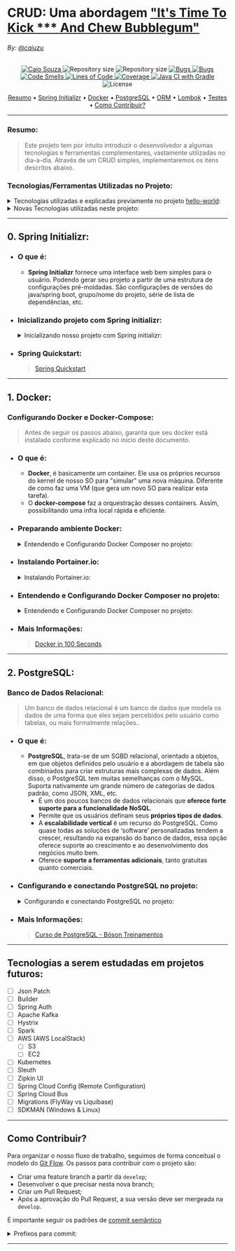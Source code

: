 # CRUD: Uma abordagem ["It's Time To Kick *** And Chew Bubblegum"](https://www.youtube.com/watch?v=D0GZ4Y9w6o0)

###### By: [@caiuzu](https://github.com/Caiuzu/)

<!-- Badges -->
<p align="center">
   <a href="https://www.linkedin.com/">
      <img alt="Caio Souza" src="https://img.shields.io/badge/-Caio Souza-black?style=flat&logo=Linkedin&logoColor=white" />
   </a>
  <img alt="Repository size" src="https://img.shields.io/github/repo-size/Caiuzu/crud"/>
  <img alt="Repository size" src="https://views.whatilearened.today/views/github/Caiuzu/crud.svg"/>

   <a href="https://sonarcloud.io/dashboard?id=Caiuzu_crud">
      <img alt="Bugs" src="https://sonarcloud.io/api/project_badges/measure?project=Caiuzu_crud&metric=bugs" />
   </a>
   <a href="https://sonarcloud.io/dashboard?id=Caiuzu_crud">
      <img alt="Bugs" src="https://sonarcloud.io/api/project_badges/measure?project=Caiuzu_crud&metric=bugs" />
   </a>
   <a href="https://sonarcloud.io/dashboard?id=Caiuzu_crud">
      <img alt="Code Smells" src="https://sonarcloud.io/api/project_badges/measure?project=Caiuzu_crud&metric=code_smells" />
   </a>
   <a href="https://sonarcloud.io/dashboard?id=Caiuzu_crud">
      <img alt="Lines of Code" src="https://sonarcloud.io/api/project_badges/measure?project=Caiuzu_crud&metric=ncloc" />
   </a>
   <a href="https://sonarcloud.io/dashboard?id=Caiuzu_crud">
      <img alt="Coverage" src="https://sonarcloud.io/api/project_badges/measure?project=Caiuzu_crud&metric=coverage" />
   </a>
   <a href="https://github.com/Caiuzu/crud/actions/workflows/gradle.yml">
      <img alt="Java CI with Gradle" src="https://github.com/Caiuzu/crud/actions/workflows/gradle.yml/badge.svg?branch=master" />
   </a>
  <img alt="License" src="https://img.shields.io/badge/license-MIT-black"/>
</p>


<!-- Indice-->  
<p align="center">  
 <a href="#resumo">Resumo</a> •
 <a href="#spring-initializr">Spring Initializr</a> •  
 <a href="#docker">Docker</a> •  
 <a href="#postgresql">PostgreSQL</a> •  
 <a href="#orm">ORM</a> •  
 <a href="#lombok">Lombok</a> •  
 <a href="#testes">Testes</a> •  
 <a href="#como-contribuir">Como Contribuir?</a>  
</p>  

---

### Resumo:

> Este projeto tem por intuito introduzir o desenvolvedor a algumas tecnologias e ferramentas complementares, vastamente
> utilizadas no dia-a-dia.
> Através de um CRUD simples, implementaremos os itens descritos abaixo.



### Tecnologias/Ferramentas Utilizadas no Projeto:

<details>
<summary>Tecnologias utilizadas e explicadas previamente no projeto <a href="https://github.com/Caiuzu/hello-world">hello-world</a>:</summary> 

  - [x] Spring Initializr
  - [x] Spring Boot
  - [X] Gradle
  - [X] Actuator
  - [X] Springfox Swagger
  - [X] JUnit 5
  - [X] Cucumber
  - [X] SonarCloud
  - [X] CI/CD (GitHub Actions)
  - [X] Commit Semântico
  - [X] Discord Webhook

</details>


<details>
<summary>Novas Tecnologias utilizadas neste projeto:</summary> 

- [X] JUnit 5 (Complementando)
    - Considerar a utilização do Teste Unitário para tudo, menos entidades e controller( nos controllers utilizar teste
      de integração com cucumber)
- [X] Docker
    - [X] Portainer.io
    - [X] PostgreSQL

- [ ] ORM
    - [X] Hibernate
    - [X] JPA
        - [X] Audited JPA Envers

- [ ] Testes
    - [ ] Mockito
    - [ ] Factory

- [ ] Core
    - [X] Lombok
    - [X] Pagination
    - [X] VO
    - [ ] Validator
    - [ ] Tratamento de Exceptions

- [ ] Heroku
- [ ] New Relic

</details>

---

## 0. Spring Initializr:

- ### O que é:
    - **Spring Initializr** fornece uma interface web bem simples para o usuário. Podendo gerar seu projeto a partir de
      uma estrutura de configurações pré-moldadas. São configurações de versões do java/spring boot, grupo/nome do
      projeto, série de lista de dependências, etc.

- ### Inicializando projeto com Spring initializr:
  <details>
  <summary>Inicializando nosso projeto com Spring initializr:</summary>

    - Inicializaremos o projeto através do [spring initializr](http://start.spring.io) utilizando os parâmetros
      abaixo:

        - **Project**: Gradle Project;
            - **Language**: Java;
            - **Spring Boot**: 2.6.5;
            - **Project Metadata**:
                - **Group**: br.com.simple
                - **Artifact**: crud
                - **Name**: crud
                - **Description**: Simple CRUD API
                - **Package name**: br.com.simple.crud
                - **Packaging**: jar
                - **Java**: 11
            - **Dependencies**: Spring Web, Spring Data JPA, PostgreSQL Driver, Lombok

  </details>

- ### Spring Quickstart:
  > [Spring Quickstart](https://spring.io/quickstart)

---

## 1. Docker:

### Configurando Docker e Docker-Compose:

> Antes de seguir os passos abaixo, garanta que seu docker está instalado conforme explicado no inicio deste documento.

- ### O que é:
    - **Docker**, é basicamente um container. Ele usa os próprios recursos do kernel de nosso SO para "simular" uma nova
      máquina. Diferente de como faz uma VM (que gera um novo SO para realizar esta tarefa).
    - O **docker-compose** faz a orquestração desses containers. Assim, possibilitando uma infra local rápida e
      eficiente.

- ### Preparando ambiente Docker:
  <details>
  <summary>Entendendo e Configurando Docker Composer no projeto:</summary>

  ### 1.1. Preparando ambiente Docker:
    - > Source: [Tutorial DigitalOcean](https://www.digitalocean.com/community/tutorials/how-to-install-and-use-docker-on-ubuntu-20-04)

      #### 1.1.1 — Instalando Docker

        - Primeiro, atualize sua lista existente de pacotes:
          ```shell
          sudo apt update
          ```

        - Em seguida, instale alguns pacotes de pré-requisitos que permitem ao apt usar pacotes sobre HTTPS:
          ```shell
          sudo apt install apt-transport-https ca-certificates curl software-properties-common
          ```

        - Em seguida, adicione a chave GPG para o repositório oficial do Docker ao seu sistema:
          ```shell
          curl -fsSL https://download.docker.com/linux/ubuntu/gpg | sudo apt-key add -
          ```

        - Adicione o repositório Docker às fontes APT:
          ```shell
          sudo add-apt-repository "deb [arch=amd64] https://download.docker.com/linux/ubuntu $(lsb_release -cs) stable"
          ```

        - Em seguida, atualize o banco de dados de pacotes com os pacotes Docker do repo recém-adicionado:
          ```shell
          sudo apt update
          ```

        - Certifique-se de que está prestes a instalar a partir do repositório Docker em vez do repositório Ubuntu
          padrão:
          ```shell
          apt-cache policy docker-ce
          ```

          _Observe que docker-ce não está instalado, mas o candidato para instalação é do repositório Docker para Ubuntu
          20.04 (focal)._
          Finalmente, instale o Docker:
            ```shell
            sudo apt install docker-ce
            ```

        - O Docker agora deve estar instalado, o daemon iniciado e o processo habilitado para iniciar na inicialização.
          Verifique se ele está funcionando:
            - **LINUX**:
              ```shell
              sudo systemctl status docker 
              ```
            - **WSL2**:
              ```shell
              sudo /etc/init.d/docker status 
              ```

      #### 1.1.2 — Executando o comando Docker sem Sudo (opcional)

        - Se quiser evitar digitar sudo sempre que executar o comando docker, adicione seu nome de usuário ao grupo
          docker:
          ```shell
          sudo usermod -aG docker ${USER}
          ```

        - Para aplicar a nova associação de grupo, saia do servidor e entre novamente ou digite o seguinte:
          > Você será solicitado a inserir sua senha de usuário para continuar.
          ```shell
          su - ${USER}
          ```
        - Confirme se o seu usuário foi adicionado ao grupo docker digitando:
          ```shell
          id -nG
          ```

          > _**Output**: sammy sudo docker_

        - listar docker e rodar teste:
          ```shell
          docker ps
          ```
          ```shell
          docker run hello-world
          ```
        - Instale também o docker compose (utilizaremos 1.28.2)
          ```shell
          sudo curl -L "https://github.com/docker/compose/releases/download/1.28.2/docker-compose-$(uname -s)-$(uname -m)" -o /usr/local/bin/docker-compose
          ```
        - dando permissão de execução para docker-compose:
          ```shell
          sudo chmod +x /usr/local/bin/docker-compose
          ```
        - Verificando versão:
          ```shell
          docker-compose --version
          ```

  </details>

- ### Instalando Portainer.io:
  <details>
  <summary>Instalando Portainer.io:</summary> 

  ### 2 — Instalando Portainer.io
  Iremos instalar o [portainer.io](https://www.portainer.io) para termos uma visualização dos containers via UI:

    - Criando volume:
      ```shell
        docker volume create portainer_data
      ```
    - Instalando portainer no volume:
      ```shell
        docker run -d -p 8000:8000 -p 9000:9000 --name=portainer --restart=always -v /var/run/docker.sock:/var/run/docker.sock -v portainer_data:/data portainer/portainer-ce
      ```
    - Para acessar: http://localhost:9000/

  </details>

- ### Entendendo e Configurando Docker Composer no projeto:
  <details>
  <summary>Entendendo e Configurando Docker Composer no projeto:</summary>

  ### 3.1. Comandos mais utilizados:

  > Antes de utiliza-los, devemos estar no diretório, no terminal:

    - **Iniciar serviço docker**:
        - **WSL**: `sudo /etc/init.d/docker start`;
        - **Linux**: `sudo systemctl start docker`;
    - **Iniciar**: `docker-compose up -d`;
    - **Listar containers**: `docker ps`;
    - **Derrubar os container e remover os volumes**: `docker-compose down`.

  ### 3.2. Serviços no container:

    - Iremos criar um diretório [docker](./docker) em nosso projeto e criaremos o arquivo de configuração
      [docker-compose.yml](./docker/docker-compose.yml).

    - Antes, temos que identificar o que queremos conteinerizar. Para este projeto será apenas nosso banco de dados;

    - Vamos entender nosso [docker-compose.yml](./docker/docker-compose.yml):

        ````yaml
          version: '3.7'
          services:
            crud-database:
              # image to fetch from docker hub
              image: postgres:latest
  
              # Environment variables for startup script
              # container will use these variables
              # to start the container with these define variables. 
              environment:
                POSTGRES_PASSWORD: admin
                POSTGRES_USER: admin
                POSTGRES_DB: crudDB
              container_name: crud-database
  
              # Mapping of container port to host
              ports:
                - "5432:5432"
        ````

        - `version ‘3.7’`: Isso indica que estamos usando a versão 3.7 do Docker Compose, e o Docker fornecerá os
          recursos apropriados.

        - `services`: Esta seção define todos os diferentes contêineres que criaremos. Em nosso projeto, temos cinco
          serviços (
          dois bancos, kafka, etc).

        - `database-checkout`: Este é o nome do nosso serviço de banco de dados. O Docker Compose criará contêineres com
          o nome que fornecemos.

        - `image`: Se não tivermos um Dockerfile e quisermos executar um serviço usando uma imagem pré-construída,
          especificamos o local da imagem usando a cláusula image. O Compose fará um fork de um contêiner dessa imagem.

        - `ports`: Isso é usado para mapear as portas do contêiner para a máquina host.

        - `environment`: A cláusula nos permite configurar uma variável de ambiente no contêiner. É o mesmo que o
          argumento -e no Docker ao executar um contêiner.

        - Os parâmetros `POSTGRES_PASSWORD`, `POSTGRES_USER`, `POSTGRES_DB`, indicam ao docker, para inicializar nosso
          banco de dados com o usuário de conexão pré-configurado.

  -----

  </details>

- ### Mais Informações:
  > [Docker in 100 Seconds](https://www.youtube.com/watch?v=Gjnup-PuquQ)

-----

## 2. PostgreSQL:

### Banco de Dados Relacional:

> Um banco de dados relacional é um banco de dados que modela os dados de uma forma que eles sejam percebidos pelo
> usuário como tabelas, ou mais formalmente relações..

- ### O que é:
    - **PostgreSQL**, trata-se de um SGBD relacional, orientado a objetos, em que objetos definidos pelo usuário e a
      abordagem de tabela são combinados para criar estruturas mais complexas de dados. Além disso, o PostgreSQL tem
      muitas semelhanças com o MySQL. Suporta nativamente um grande número de categorias de dados padrão, como JSON,
      XML, etc.
        - É um dos poucos bancos de dados relacionais que **oferece forte suporte para a funcionalidade NoSQL**.
        - Permite que os usuários definam seus **próprios tipos de dados**.
        - A **escalabilidade vertical** é um recurso do PostgreSQL. Como quase todas as soluções de ‘software’
          personalizadas tendem a crescer, resultando na expansão do banco de dados, essa opção oferece suporte ao
          crescimento e ao desenvolvimento dos negócios muito bem.
        - Oferece **suporte a ferramentas adicionais**, tanto gratuitas quanto comerciais.

- ### Configurando e conectando PostgreSQL no projeto:
  <details>
  <summary>Configurando e conectando PostgreSQL no projeto:</summary>

  #### 1 - Conectando banco:

    - **Após configurado nosso container seguindo os passos do item anterior, iremos conectar o banco à nossa
      aplicação**:

        - Primeiramente, iremos adicionar as seguintes linhas de dependência em nosso
          arquivo [build.gradle](./build.gradle)

          ```
              dependencies {
                  // PostgreSQL
                  runtimeOnly 'org.postgresql:postgresql'
              }
          ```
        - Em seguida, em [application.yml](./src/main/resources/application.yml), iremos colocar as propriedades com
          dados
          de conexão:
          ```yaml
          spring:
          datasource:
            url: jdbc:postgresql://localhost:5432/crudDB
            username: admin
            password: admin
            driver-class-name: org.postgresql.Driver
            hikari:
              connection-test-query: select 1
          ```
        - Desta forma, com o container inicializado, ao rodar a aplicação, teremos nossa conexão entre aplicação e banco
          de dados.
  -----

  </details>

- ### Mais Informações:
  > [Curso de PostgreSQL - Bóson Treinamentos](https://www.youtube.com/playlist?list=PLucm8g_ezqNoAkYKXN_zWupyH6hQCAwxY)

---



## Tecnologias a serem estudadas em projetos futuros:

- [ ] Json Patch
- [ ] Builder
- [ ] Spring Auth
- [ ] Apache Kafka
- [ ] Hystrix
- [ ] Spark
- [ ] AWS (AWS LocalStack)
    - [ ] S3
    - [ ] EC2
- [ ] Kubernetes
- [ ] Sleuth
- [ ] Zipkin UI
- [ ] Spring Cloud Config (Remote Configuration)
- [ ] Spring Cloud Bus
- [ ] Migrations (FlyWay vs Liquibase)
- [ ] SDKMAN (Windows & Linux)

---

## Como Contribuir?

Para organizar o nosso fluxo de trabalho, seguimos de forma conceitual o modelo do
[Git Flow](https://www.atlassian.com/git/tutorials/comparing-workflows/gitflow-workflow). Os passos para contribuir com
o projeto são:

- Criar uma feature branch a partir da `develop`;
- Desenvolver o que precisar nesta nova branch;
- Criar um Pull Request;
- Após a aprovação do Pull Request, a sua versão deve ser mergeada na `develop`.

É importante seguir os padrões
de [commit semântico](https://blog.geekhunter.com.br/o-que-e-commit-e-como-usar-commits-semanticos/)

<details>
<summary>Prefixos para commit:</summary>

- **build**: Alterações que afetam o sistema de construção ou dependências externas (escopos de exemplo: gulp, broccoli,
  npm),
- **ci**: Mudanças em nossos arquivos e scripts de configuração de CI (escopos de exemplo: Travis, Circle, BrowserStack,
  SauceLabs);
- **docs**: referem-se a inclusão ou alteração somente de arquivos de documentação;
- **feat**: Tratam adições de novas funcionalidades ou de quaisquer outras novas implantações ao código;
- **fix**: Essencialmente definem o tratamento de correções de bugs;
- **perf**: Uma alteração de código que melhora o desempenho;
- **refactor**: Tipo utilizado em quaisquer mudanças que sejam executados no código, porém não alterem a funcionalidade
  final da tarefa impactada;
- **style**: Alterações referentes a formatações na apresentação do código que não afetam o significado do código, como
  por exemplo: espaço em branco, formatação, ponto e vírgula ausente etc.);
- **test**: Adicionando testes ausentes ou corrigindo testes existentes nos processos de testes automatizados (TDD);
- **chore**: Atualização de tarefas que não ocasionam alteração no código de produção, mas mudanças de ferramentas,
  mudanças de configuração e bibliotecas que realmente não entram em produção;
- **env**: basicamente utilizado na descrição de modificações ou adições em arquivos de configuração em processos e
  métodos de integração contínua (CI), como parâmetros em arquivos de configuração de containers.
- **improvement**: commits que melhoram uma implementação atual sem adicionar um novo recurso ou consertar um bug.

-----

</details>

---